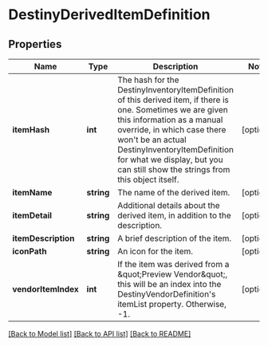 # DestinyDerivedItemDefinition

## Properties
Name | Type | Description | Notes
------------ | ------------- | ------------- | -------------
**itemHash** | **int** | The hash for the DestinyInventoryItemDefinition of this derived item, if there is one. Sometimes we are given this information as a manual override, in which case there won&#39;t be an actual DestinyInventoryItemDefinition for what we display, but you can still show the strings from this object itself. | [optional] 
**itemName** | **string** | The name of the derived item. | [optional] 
**itemDetail** | **string** | Additional details about the derived item, in addition to the description. | [optional] 
**itemDescription** | **string** | A brief description of the item. | [optional] 
**iconPath** | **string** | An icon for the item. | [optional] 
**vendorItemIndex** | **int** | If the item was derived from a \&quot;Preview Vendor\&quot;, this will be an index into the DestinyVendorDefinition&#39;s itemList property. Otherwise, -1. | [optional] 

[[Back to Model list]](../README.md#documentation-for-models) [[Back to API list]](../README.md#documentation-for-api-endpoints) [[Back to README]](../README.md)


